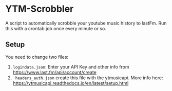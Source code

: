 # YTM-Scrobbler
A script to automatically scrobble your youtube music history to lastFm. Run this with a crontab job once every minute or so. 

## Setup
You need to change two files:
1. `logindata.json`: Enter your API Key and other info from https://www.last.fm/api/account/create
2. ` headers_auth.json` create this file with the ytmusicapi. More info here: https://ytmusicapi.readthedocs.io/en/latest/setup.html 
